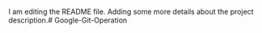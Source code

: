 I am editing the README file. Adding some more details about the project description.# Google-Git-Operation
